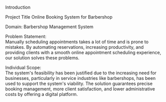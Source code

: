 Introduction

Project Title 
Online Booking System for Barbershop  

Domain: 
Barbershop Management System  

Problem Statement:  
Manually scheduling appointments takes a lot of time and is prone to mistakes.  By automating reservations, increasing productivity, and providing clients with a smooth online appointment scheduling experience, our solution solves these problems.

Individual Scope:  
The system's feasibility has been justified due to the increasing need for businesses, particularly in service industries like barbershops, has been used to support the system's viability.  The solution guarantees precise booking management, more client satisfaction, and lower administrative costs by offering a digital platform.
